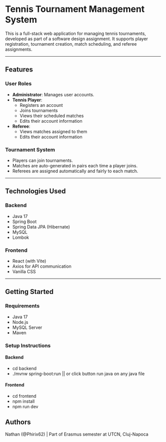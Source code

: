 #  Tennis Tournament Management System

This is a full-stack web application for managing tennis tournaments, developed as part of a software design assignment. It supports player registration, tournament creation, match scheduling, and referee assignments.

---

##  Features

###  User Roles
- **Administrator**: Manages user accounts.
- **Tennis Player**:
  - Registers an account
  - Joins tournaments
  - Views their scheduled matches
  - Edits their account information
- **Referee**:
  - Views matches assigned to them
  - Edits their account information

###  Tournament System
- Players can join tournaments.
- Matches are auto-generated in pairs each time a player joins.
- Referees are assigned automatically and fairly to each match.

---

##  Technologies Used

### Backend
- Java 17
- Spring Boot
- Spring Data JPA (Hibernate)
- MySQL
- Lombok

### Frontend
- React (with Vite)
- Axios for API communication
- Vanilla CSS

---

##  Getting Started

### Requirements
- Java 17
- Node.js
- MySQL Server
- Maven

### Setup Instructions

#### Backend
- cd backend
- ./mvnw spring-boot:run || or click button run java on any java file

#### Frontend
- cd frontend
- npm install
- npm run dev

## Authors
Nathan (@Phirix62) | Part of Erasmus semester at UTCN, Cluj-Napoca

